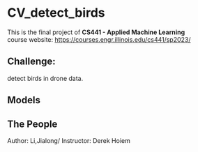 # CV_detect_birds
This is the final project of **CS441 - Applied Machine Learning**\
course website: https://courses.engr.illinois.edu/cs441/sp2023/
## Challenge:  
detect birds in drone data. 
## Models

## The People
Author: Li,Jialong/
Instructor: Derek Hoiem


